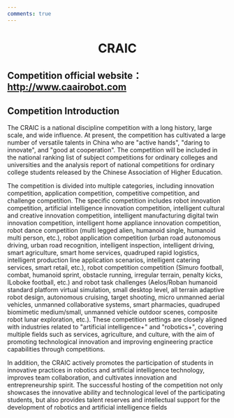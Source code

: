```yaml
---
comments: true
---
```


# <center>CRAIC</center>

## Competition official website：<http://www.caairobot.com>

## Competition Introduction

The CRAIC is a national discipline competition with a long history, large scale, and wide influence. At present, the competition has cultivated a large number of versatile talents in China who are "active hands", "daring to innovate", and "good at cooperation". The competition will be included in the national ranking list of subject competitions for ordinary colleges and universities and the analysis report of national competitions for ordinary college students released by the Chinese Association of Higher Education.

The competition is divided into multiple categories, including innovation competition, application competition, competitive competition, and challenge competition. The specific competition includes robot innovation competition, artificial intelligence innovation competition, intelligent cultural and creative innovation competition, intelligent manufacturing digital twin innovation competition, intelligent home appliance innovation competition, robot dance competition (multi legged alien, humanoid single, humanoid multi person, etc.), robot application competition (urban road autonomous driving, urban road recognition, intelligent inspection, intelligent driving, smart agriculture, smart home services, quadruped rapid logistics, intelligent production line application scenarios, intelligent catering services, smart retail, etc.), robot competition competition (Simuro football, combat, humanoid sprint, obstacle running, irregular terrain, penalty kicks,  ILoboke football, etc.) and robot task challenges (Aelos/Roban humanoid standard platform virtual simulation, small desktop level, all terrain adaptive robot design, autonomous cruising, target shooting, micro unmanned aerial vehicles, unmanned collaborative systems, smart pharmacies, quadruped biomimetic medium/small, unmanned vehicle outdoor scenes, composite robot lunar exploration, etc.). These competition settings are closely aligned with industries related to "artificial intelligence+" and "robotics+", covering multiple fields such as services, agriculture, and culture, with the aim of promoting technological innovation and improving engineering practice capabilities through competitions. ‌

In addition, the CRAIC actively promotes the participation of students in innovative practices in robotics and artificial intelligence technology, improves team collaboration, and cultivates innovation and entrepreneurship spirit. The successful hosting of the competition not only showcases the innovative ability and technological level of the participating students, but also provides talent reserves and intellectual support for the development of robotics and artificial intelligence fields
